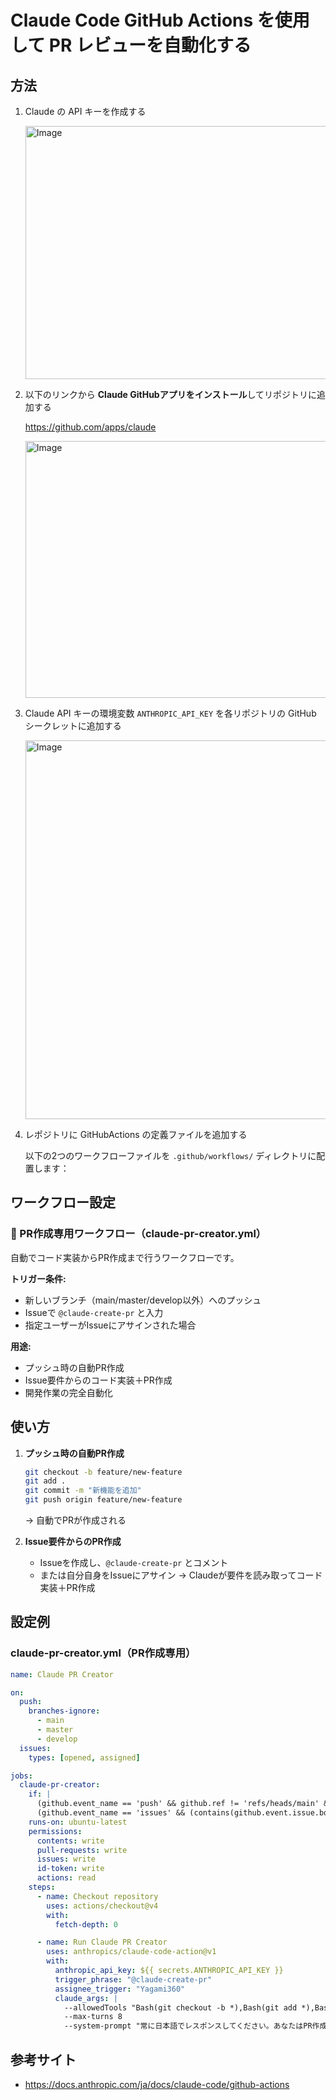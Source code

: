 # Claude Code GitHub Actions を使用して PR レビューを自動化する

## 方法

1. Claude の API キーを作成する

    <img width="500" height="405" alt="Image" src="https://github.com/user-attachments/assets/db479178-e777-4b29-b596-353bc876eb5c" />

2. 以下のリンクから **Claude GitHubアプリをインストール**してリポジトリに追加する

    https://github.com/apps/claude

    <img width="500" height="411" alt="Image" src="https://github.com/user-attachments/assets/ab03351a-dea1-45cc-b1af-9cb82cde3989" />

3. Claude API キーの環境変数 `ANTHROPIC_API_KEY` を各リポジトリの GitHub シークレットに追加する

    <img width="728" height="606" alt="Image" src="https://github.com/user-attachments/assets/baa344ee-a0cf-4377-9ffc-b95f6279f0d9" />

4. レポジトリに GitHubActions の定義ファイルを追加する

    以下の2つのワークフローファイルを `.github/workflows/` ディレクトリに配置します：

## ワークフロー設定

### 🚀 PR作成専用ワークフロー（claude-pr-creator.yml）

自動でコード実装からPR作成まで行うワークフローです。

**トリガー条件:**
- 新しいブランチ（main/master/develop以外）へのプッシュ
- Issueで `@claude-create-pr` と入力
- 指定ユーザーがIssueにアサインされた場合

**用途:**
- プッシュ時の自動PR作成
- Issue要件からのコード実装＋PR作成
- 開発作業の完全自動化

## 使い方

1. **プッシュ時の自動PR作成**
   ```bash
   git checkout -b feature/new-feature
   git add .
   git commit -m "新機能を追加"
   git push origin feature/new-feature
   ```
   → 自動でPRが作成される

2. **Issue要件からのPR作成**
   - Issueを作成し、`@claude-create-pr` とコメント
   - または自分自身をIssueにアサイン
   → Claudeが要件を読み取ってコード実装＋PR作成

## 設定例

### claude-pr-creator.yml（PR作成専用）
```yaml
name: Claude PR Creator

on:
  push:
    branches-ignore:
      - main
      - master
      - develop
  issues:
    types: [opened, assigned]

jobs:
  claude-pr-creator:
    if: |
      (github.event_name == 'push' && github.ref != 'refs/heads/main' && github.ref != 'refs/heads/master' && github.ref != 'refs/heads/develop') ||
      (github.event_name == 'issues' && (contains(github.event.issue.body, '@claude-create-pr') || contains(github.event.issue.title, '@claude-create-pr') || github.event.issue.assignee.login == 'Yagami360'))
    runs-on: ubuntu-latest
    permissions:
      contents: write
      pull-requests: write
      issues: write
      id-token: write
      actions: read
    steps:
      - name: Checkout repository
        uses: actions/checkout@v4
        with:
          fetch-depth: 0

      - name: Run Claude PR Creator
        uses: anthropics/claude-code-action@v1
        with:
          anthropic_api_key: ${{ secrets.ANTHROPIC_API_KEY }}
          trigger_phrase: "@claude-create-pr"
          assignee_trigger: "Yagami360"
          claude_args: |
            --allowedTools "Bash(git checkout -b *),Bash(git add *),Bash(git commit *),Bash(git push *),Bash(gh pr create *),Bash(gh pr list),Bash(gh pr view *),Bash(npm install),Bash(npm run build),Bash(npm run test:*),Bash(npm run lint:*)"
            --max-turns 8
            --system-prompt "常に日本語でレスポンスしてください。あなたはPR作成専用のアシスタントです。実際にコードを書いて実装し、PRを作成してください。"
```

## 参考サイト

- https://docs.anthropic.com/ja/docs/claude-code/github-actions
